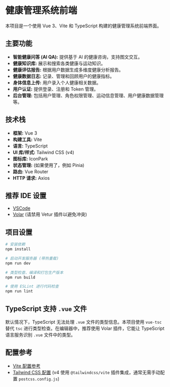 # 健康管理系统前端

本项目是一个使用 Vue 3、Vite 和 TypeScript 构建的健康管理系统前端界面。

## 主要功能

- **智能健康问答 (AI QA):** 提供基于 AI 的健康咨询，支持图文交互。
- **健康知识库:** 展示和搜索各类健康与运动知识。
- **健康评估报告:** 根据用户数据生成多维度健康分析报告。
- **健康数据日志:** 记录、管理和回顾用户的健康指标。
- **身体信息上传:** 用户录入个人健康相关数据。
- **用户认证:** 提供登录、注册和 Token 管理。
- **后台管理:** 包括用户管理、角色权限管理、运动信息管理、用户健康数据管理等。

## 技术栈

- **框架:** Vue 3
- **构建工具:** Vite
- **语言:** TypeScript
- **UI 库/样式:** Tailwind CSS (v4)
- **图标库:** IconPark
- **状态管理:** (如果使用了，例如 Pinia)
- **路由:** Vue Router
- **HTTP 请求:** Axios

## 推荐 IDE 设置

- [VSCode](https://code.visualstudio.com/)
- [Volar](https://marketplace.visualstudio.com/items?itemName=Vue.volar) (请禁用 Vetur 插件以避免冲突)

## 项目设置

```sh
# 安装依赖
npm install

# 启动开发服务器 (带热重载)
npm run dev

# 类型检查、编译和打包生产版本
npm run build

# 使用 ESLint 进行代码检查
npm run lint
```

## TypeScript 支持 `.vue` 文件

默认情况下，TypeScript 无法处理 `.vue` 文件的类型信息。本项目使用 `vue-tsc` 替代 `tsc` 进行类型检查。在编辑器中，推荐使用 Volar 插件，它能让 TypeScript 语言服务识别 `.vue` 文件中的类型。

## 配置参考

- [Vite 配置参考](https://vite.dev/config/)
- [Tailwind CSS 配置](https://tailwindcss.com/docs/configuration) (v4 使用 `@tailwindcss/vite` 插件集成，通常无需手动配置 `postcss.config.js`)
